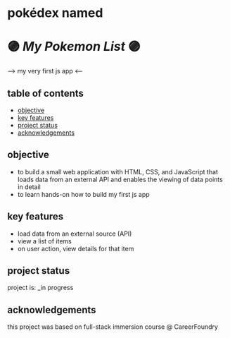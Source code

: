 #  pokédex  named 
# :purple_circle: *My Pokemon List* :purple_circle:
--> my very first js app <--

## table of contents
* [objective](#objective)
* [key features](#key-features)
* [project status](#project-status)
* [acknowledgements](#acknowledgements)

## objective
- to build a small web application with HTML, CSS, and JavaScript that loads
data from an external API and enables the viewing of data points in detail
- to learn hands-on how to build my first js app

## key features
- load data from an external source (API)
- view a list of items
- on user action, view details for that item

## project status
project is: _in progress

## acknowledgements
this project was based on full-stack immersion course @ CareerFoundry


